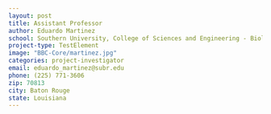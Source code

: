 ```yaml
---
layout: post
title: Assistant Professor
author: Eduardo Martinez
school: Southern University, College of Sciences and Engineering - Biology
project-type: TestElement
image: "BBC-Core/martinez.jpg"
categories: project-investigator
email: eduardo_martinez@subr.edu
phone: (225) 771-3606
zip: 70813
city: Baton Rouge
state: Louisiana
---
```


